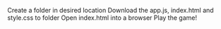 Create a folder in desired location
Download the app.js, index.html and style.css to folder
Open index.html into a browser
Play the game!
